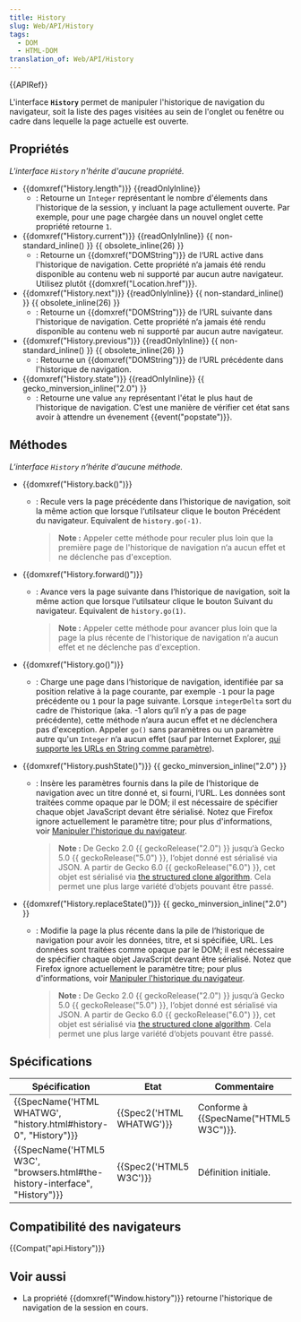 ```yaml
---
title: History
slug: Web/API/History
tags:
  - DOM
  - HTML-DOM
translation_of: Web/API/History
---
```

{{APIRef}}

L'interface **`History`** permet de manipuler l'historique de navigation du navigateur, soit la liste des pages visitées au sein de l'onglet ou fenêtre ou cadre dans lequelle la page actuelle est ouverte.

## Propriétés

*L'interface `History`* *n'hérite d'aucune propriété.*

- {{domxref("History.length")}} {{readOnlyInline}}
  - : Retourne un `Integer` représentant le nombre d'élements dans l'historique de la session, y incluant la page actullement ouverte. Par exemple, pour une page chargée dans un nouvel onglet cette propriété retourne `1`.
- {{domxref("History.current")}} {{readOnlyInline}} {{ non-standard_inline() }} {{ obsolete_inline(26) }}
  - : Retourne un {{domxref("DOMString")}} de l‘URL active dans l'historique de navigation. Cette propriété n‘a jamais été rendu disponible au contenu web ni supporté par aucun autre navigateur. Utilisez plutôt {{domxref("Location.href")}}.
- {{domxref("History.next")}} {{readOnlyInline}} {{ non-standard_inline() }} {{ obsolete_inline(26) }}
  - : Retourne un {{domxref("DOMString")}} de l‘URL suivante dans l'historique de navigation. Cette propriété n‘a jamais été rendu disponible au contenu web ni supporté par aucun autre navigateur.
- {{domxref("History.previous")}} {{readOnlyInline}} {{ non-standard_inline() }} {{ obsolete_inline(26) }}
  - : Retourne un {{domxref("DOMString")}} de l‘URL précédente dans l'historique de navigation.
- {{domxref("History.state")}} {{readOnlyInline}} {{ gecko_minversion_inline("2.0") }}
  - : Retourne une value `any` représentant l'état le plus haut de l‘historique de navigation. C‘est une manière de vérifier cet état sans avoir à attendre un évenement {{event("popstate")}}.

## Méthodes

_L‘interface `History`_ _n‘hérite d‘aucune méthode._

- {{domxref("History.back()")}}

  - : Recule vers la page précédente dans l‘historique de navigation, soit la même action que lorsque l‘utilsateur clique le bouton Précédent du navigateur. Equivalent de `history.go(-1)`.

    > **Note :** Appeler cette méthode pour reculer plus loin que la première page de l'historique de navigation n‘a aucun effet et ne déclenche pas d'exception.

- {{domxref("History.forward()")}}

  - : Avance vers la page suivante dans l‘historique de navigation, soit la même action que lorsque l‘utilsateur clique le bouton Suivant du navigateur. Equivalent de `history.go(1)`.

    > **Note :** Appeler cette méthode pour avancer plus loin que la page la plus récente de l'historique de navigation n‘a aucun effet et ne déclenche pas d'exception.

- {{domxref("History.go()")}}
  - : Charge une page dans l‘historique de navigation, identifiée par sa position relative à la page courante, par exemple `-1` pour la page précédente ou `1` pour la page suivante. Lorsque `integerDelta` sort du cadre de l‘historique (aka. -1 alors qu‘il n‘y a pas de page précédente), cette méthode n‘aura aucun effet et ne déclenchera pas d'exception. Appeler `go()` sans paramètres ou un paramètre autre qu'un `Integer` n‘a aucun effet (sauf par Internet Explorer, [qui supporte les URLs en String comme paramètre](<http://msdn.microsoft.com/en-us/library/ms536443(VS.85).aspx>)).
- {{domxref("History.pushState()")}} {{ gecko_minversion_inline("2.0") }}

  - : Insère les paramètres fournis dans la pile de l‘historique de navigation avec un titre donné et, si fourni, l‘URL. Les données sont traitées comme opaque par le DOM; il est nécessaire de spécifier chaque objet JavaScript devant être sérialisé. Notez que Firefox ignore actuellement le paramètre titre; pour plus d'informations, voir [Manipuler l'historique du navigateur](/fr/docs/Web/Guide/DOM/Manipuler_historique_du_navigateur).

    > **Note :** De Gecko 2.0 {{ geckoRelease("2.0") }} jusqu‘à Gecko 5.0 {{ geckoRelease("5.0") }}, l‘objet donné est sérialisé via JSON. A partir de Gecko 6.0 {{ geckoRelease("6.0") }}, cet objet est sérialisé via [the structured clone algorithm](/en/DOM/The_structured_clone_algorithm). Cela permet une plus large variété d‘objets pouvant être passé.

- {{domxref("History.replaceState()")}} {{ gecko_minversion_inline("2.0") }}

  - : Modifie la page la plus récente dans la pile de l‘historique de navigation pour avoir les données, titre, et si spécifiée, URL. Les données sont traitées comme opaque par le DOM; il est nécessaire de spécifier chaque objet JavaScript devant être sérialisé. Notez que Firefox ignore actuellement le paramètre titre; pour plus d'informations, voir [Manipuler l'historique du navigateur](/fr/docs/Web/Guide/DOM/Manipuler_historique_du_navigateur).

    > **Note :** De Gecko 2.0 {{ geckoRelease("2.0") }} jusqu‘à Gecko 5.0 {{ geckoRelease("5.0") }}, l‘objet donné est sérialisé via JSON. A partir de Gecko 6.0 {{ geckoRelease("6.0") }}, cet objet est sérialisé via [the structured clone algorithm](/en/DOM/The_structured_clone_algorithm). Cela permet une plus large variété d‘objets pouvant être passé.

## Spécifications

| Spécification                                                                                        | Etat                             | Commentaire                                  |
| ---------------------------------------------------------------------------------------------------- | -------------------------------- | -------------------------------------------- |
| {{SpecName('HTML WHATWG', "history.html#history-0", "History")}}                 | {{Spec2('HTML WHATWG')}} | Conforme à {{SpecName("HTML5 W3C")}}. |
| {{SpecName('HTML5 W3C', "browsers.html#the-history-interface", "History")}} | {{Spec2('HTML5 W3C')}}     | Définition initiale.                         |

## Compatibilité des navigateurs

{{Compat("api.History")}}

## Voir aussi

- La propriété {{domxref("Window.history")}} retourne l'historique de navigation de la session en cours.

